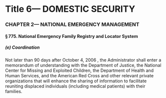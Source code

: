 
# Title 6— DOMESTIC SECURITY
### CHAPTER 2— NATIONAL EMERGENCY MANAGEMENT
#### § 775. National Emergency Family Registry and Locator System
##### (e) Coordination

Not later than 90 days after October 4, 2006 , the Administrator shall enter a memorandum of understanding with the Department of Justice, the National Center for Missing and Exploited Children, the Department of Health and Human Services, and the American Red Cross and other relevant private organizations that will enhance the sharing of information to facilitate reuniting displaced individuals (including medical patients) with their families.
